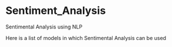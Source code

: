 # Sentiment_Analysis
Sentimental Analysis using NLP

Here is a list of models in which Sentimental Analysis can be used 
<p>
  <br
  <

